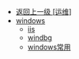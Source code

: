 - [返回上一级 [运维]](运维/)
- [windows](运维/windows/)
  - [iis](运维/windows/iis.md)
  - [windbg](运维/windows/windbg.md)
  - [windows常用](运维/windows/windows常用.md)
